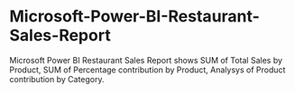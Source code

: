# Microsoft-Power-BI-Restaurant-Sales-Report
Microsoft Power BI Restaurant Sales Report shows SUM of Total Sales by Product, SUM of Percentage contribution by Product, Analysys of Product contribution by Category.
